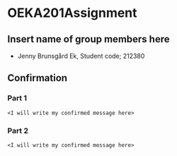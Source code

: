# OEKA201Assignment

## Insert name of group members here

- Jenny Brunsgård Ek, Student code; 212380

## Confirmation
### Part 1
`<I will write my confirmed message here> `
### Part 2
`<I will write my confirmed message here> `





